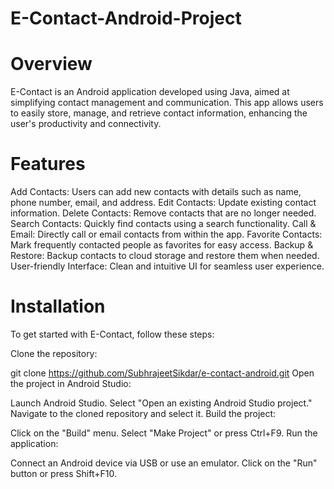 # E-Contact-Android-Project

# Overview
E-Contact is an Android application developed using Java, aimed at simplifying contact management and communication. This app allows users to easily store, manage, and retrieve contact information, enhancing the user's productivity and connectivity.

# Features
Add Contacts: Users can add new contacts with details such as name, phone number, email, and address.
Edit Contacts: Update existing contact information.
Delete Contacts: Remove contacts that are no longer needed.
Search Contacts: Quickly find contacts using a search functionality.
Call & Email: Directly call or email contacts from within the app.
Favorite Contacts: Mark frequently contacted people as favorites for easy access.
Backup & Restore: Backup contacts to cloud storage and restore them when needed.
User-friendly Interface: Clean and intuitive UI for seamless user experience.


# Installation
To get started with E-Contact, follow these steps:

Clone the repository:

git clone https://github.com/SubhrajeetSikdar/e-contact-android.git
Open the project in Android Studio:

Launch Android Studio.
Select "Open an existing Android Studio project."
Navigate to the cloned repository and select it.
Build the project:

Click on the "Build" menu.
Select "Make Project" or press Ctrl+F9.
Run the application:

Connect an Android device via USB or use an emulator.
Click on the "Run" button or press Shift+F10.
